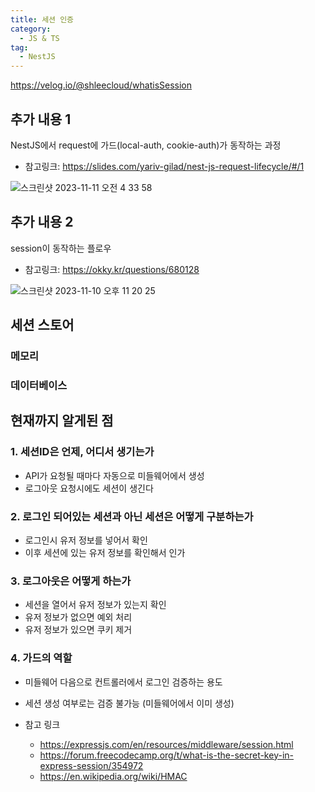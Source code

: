 ```yaml
---
title: 세션 인증
category:
  - JS & TS
tag:
  - NestJS
---
```


<https://velog.io/@shleecloud/whatisSession>

## 추가 내용 1

NestJS에서 request에 가드(local-auth, cookie-auth)가 동작하는 과정

- 참고링크: <https://slides.com/yariv-gilad/nest-js-request-lifecycle/#/1>

![스크린샷 2023-11-11 오전 4 33 58](https://github.com/develop-pix/dump-in-Admin-BE/assets/96982072/1386ca30-b751-456a-9338-2863b148d915)

## 추가 내용 2

session이 동작하는 플로우

- 참고링크: <https://okky.kr/questions/680128>

![스크린샷 2023-11-10 오후 11 20 25](https://github.com/develop-pix/dump-in-Admin-BE/assets/96982072/675e18db-d5f5-4cd3-b779-2939640d4c37)

## 세션 스토어

### 메모리

### 데이터베이스

## 현재까지 알게된 점

### 1. 세션ID은 언제, 어디서 생기는가

- API가 요청될 때마다 자동으로 미들웨어에서 생성
- 로그아웃 요청시에도 세션이 생긴다

### 2. 로그인 되어있는 세션과 아닌 세션은 어떻게 구분하는가

- 로그인시 유저 정보를 넣어서 확인
- 이후 세션에 있는 유저 정보를 확인해서 인가

### 3. 로그아웃은 어떻게 하는가

- 세션을 열어서 유저 정보가 있는지 확인
- 유저 정보가 없으면 예외 처리
- 유저 정보가 있으면 쿠키 제거

### 4. 가드의 역할

- 미들웨어 다음으로 컨트롤러에서 로그인 검증하는 용도
- 세션 생성 여부로는 검증 불가능 (미들웨어에서 이미 생성)

- 참고 링크
  - <https://expressjs.com/en/resources/middleware/session.html>
  - <https://forum.freecodecamp.org/t/what-is-the-secret-key-in-express-session/354972>
  - <https://en.wikipedia.org/wiki/HMAC>
